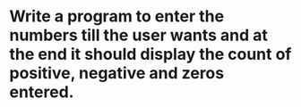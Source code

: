 <h1>Write a program to enter the numbers till the user wants and at the end it should display the count of positive, negative and zeros entered.</h1>